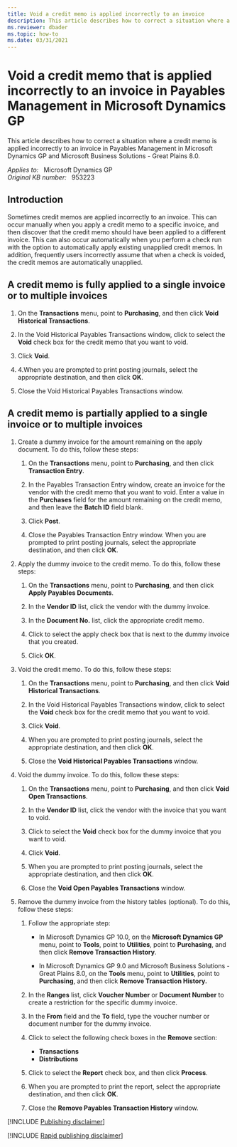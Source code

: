 ```yaml
---
title: Void a credit memo is applied incorrectly to an invoice
description: This article describes how to correct a situation where a credit memo is applied incorrectly to an invoice in Payables Management in Microsoft Dynamics GP and Microsoft Business Solutions - Great Plains 8.0.
ms.reviewer: dbader
ms.topic: how-to
ms.date: 03/31/2021
---
```

# Void a credit memo that is applied incorrectly to an invoice in Payables Management in Microsoft Dynamics GP

This article describes how to correct a situation where a credit memo is applied incorrectly to an invoice in Payables Management in Microsoft Dynamics GP and Microsoft Business Solutions - Great Plains 8.0.

_Applies to:_ &nbsp; Microsoft Dynamics GP  
_Original KB number:_ &nbsp; 953223

## Introduction

Sometimes credit memos are applied incorrectly to an invoice. This can occur manually when you apply a credit memo to a specific invoice, and then discover that the credit memo should have been applied to a different invoice. This can also occur automatically when you perform a check run with the option to automatically apply existing unapplied credit memos. In addition, frequently users incorrectly assume that when a check is voided, the credit memos are automatically unapplied.

## A credit memo is fully applied to a single invoice or to multiple invoices

1. On the **Transactions** menu, point to **Purchasing**, and then click **Void Historical Transactions**.

2. In the Void Historical Payables Transactions window, click to select the **Void** check box for the credit memo that you want to void.

3. Click **Void**.

4. 4.When you are prompted to print posting journals, select the appropriate destination, and then click **OK**.

5. Close the Void Historical Payables Transactions window.

## A credit memo is partially applied to a single invoice or to multiple invoices

1. Create a dummy invoice for the amount remaining on the apply document. To do this, follow these steps:

    1. On the **Transactions** menu, point to **Purchasing**, and then click **Transaction Entry**.

    2. In the Payables Transaction Entry window, create an invoice for the vendor with the credit memo that you want to void. Enter a value in the **Purchases** field for the amount remaining on the credit memo, and then leave the **Batch ID** field blank.

    3. Click **Post**.

    4. Close the Payables Transaction Entry window. When you are prompted to print posting journals, select the appropriate destination, and then click **OK**.

2. Apply the dummy invoice to the credit memo. To do this, follow these steps:

    1. On the **Transactions** menu, point to **Purchasing**, and then click **Apply Payables Documents**.

    2. In the **Vendor ID** list, click the vendor with the dummy invoice.

    3. In the **Document No.** list, click the appropriate credit memo.

    4. Click to select the apply check box that is next to the dummy invoice that you created.

    5. Click **OK**.

3. Void the credit memo. To do this, follow these steps:

    1. On the **Transactions** menu, point to **Purchasing**, and then click **Void Historical Transactions**.
  
    2. In the Void Historical Payables Transactions window, click to select the **Void** check box for the credit memo that you want to void.

    3. Click **Void**.

    4. When you are prompted to print posting journals, select the appropriate destination, and then click **OK**.

    5. Close the **Void Historical Payables Transactions** window.

4. Void the dummy invoice. To do this, follow these steps:

    1. On the **Transactions** menu, point to **Purchasing**, and then click **Void Open Transactions**.

    2. In the **Vendor ID** list, click the vendor with the invoice that you want to void.

    3. Click to select the **Void** check box for the dummy invoice that you want to void.

    4. Click **Void**.

    5. When you are prompted to print posting journals, select the appropriate destination, and then click **OK**.

    6. Close the **Void Open Payables Transactions** window.

5. Remove the dummy invoice from the history tables (optional). To do this, follow these steps:

   1. Follow the appropriate step:

      - In Microsoft Dynamics GP 10.0, on the **Microsoft Dynamics GP** menu, point to **Tools**, point to **Utilities**, point to **Purchasing**, and then click **Remove Transaction History**.

      - In Microsoft Dynamics GP 9.0 and Microsoft Business Solutions - Great Plains 8.0, on the **Tools** menu, point to **Utilities**, point to **Purchasing**, and then click **Remove Transaction History.**  

   2. In the **Ranges** list, click **Voucher Number** or **Document Number** to create a restriction for the specific dummy invoice.

   3. In the **From** field and the **To** field, type the voucher number or document number for the dummy invoice.

   4. Click to select the following check boxes in the **Remove** section:

      - **Transactions**  
      - **Distributions**  

   5. Click to select the **Report** check box, and then click **Process**.

   6. When you are prompted to print the report, select the appropriate destination, and then click **OK**.

   7. Close the **Remove Payables Transaction History** window.

[!INCLUDE [Publishing disclaimer](../../../includes/publishing-disclaimer.md)]

[!INCLUDE [Rapid publishing disclaimer](../../../includes/rapid-publishing-disclaimer.md)]
